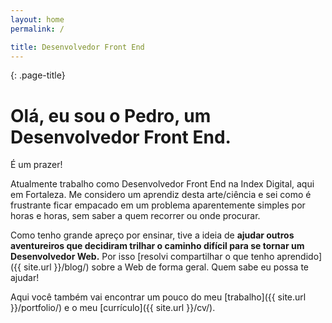 ```yaml
---
layout: home
permalink: /

title: Desenvolvedor Front End
---
```

{: .page-title}
# Olá, eu sou o Pedro, um Desenvolvedor Front End.

É um prazer!

Atualmente trabalho como Desenvolvedor Front End na Index Digital, aqui em Fortaleza. Me considero um aprendiz desta arte/ciência e sei como é frustrante ficar empacado em um problema aparentemente simples por horas e horas, sem saber a quem recorrer ou onde procurar.

Como tenho grande apreço por ensinar, tive a ideia de __ajudar outros aventureiros que decidiram trilhar o caminho difícil para se tornar um Desenvolvedor Web.__ Por isso [resolvi compartilhar o que tenho aprendido]({{ site.url }}/blog/) sobre a Web de forma geral. Quem sabe eu possa te ajudar!

Aqui você também vai encontrar um pouco do meu [trabalho]({{ site.url }}/portfolio/) e o meu [currículo]({{ site.url }}/cv/).
